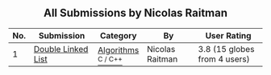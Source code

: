 ﻿<div align="center">

## All Submissions by Nicolas Raitman

</div>

No.  | Submission | Category | By   | User Rating
---- | ---------- | -------- | ---- | -----------
1 | [Double Linked List<br />](https://github.com/Planet-Source-Code/nicolas-raitman-double-linked-list__3-3292) | [Algorithms<br /><sup>C / C++</sup>](../ByCategory/algorithms__3-29.md) | Nicolas Raitman | 3.8 (15 globes from 4 users)
